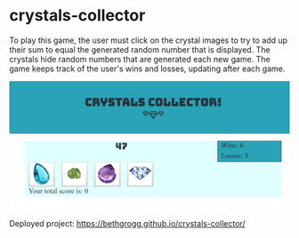# crystals-collector

To play this game, the user must click on the crystal images to try to add up their sum to equal the generated random number that is displayed.  The crystals hide random numbers that are generated each new game.  The game keeps track of the user's wins and losses, updating after each game.

![Crystals Collector!](crystals_game.png)

Deployed project: https://bethgrogg.github.io/crystals-collector/
